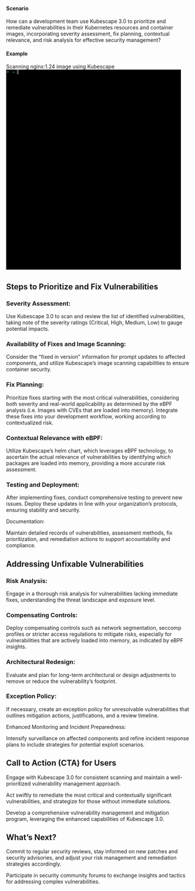 #### **Scenario**

How can a development team use Kubescape 3.0 to prioritize and remediate vulnerabilities in their Kubernetes resources and container images, incorporating severity assessment, fix planning, contextual relevance, and risk analysis for effective security management?

#### Example
Scanning nginx:1.24 image using Kubescape
![alt text](assets/image_scan.gif)

## **Steps to Prioritize and Fix Vulnerabilities**


### Severity Assessment:

Use Kubescape 3.0 to scan and review the list of identified vulnerabilities, taking note of the severity ratings (Critical, High, Medium, Low) to gauge potential impacts.


### Availability of Fixes and Image Scanning:

Consider the "fixed in version" information for prompt updates to affected components, and utilize Kubescape’s image scanning capabilities to ensure container security.


### Fix Planning:

Prioritize fixes starting with the most critical vulnerabilities, considering both severity and real-world applicability as determined by the eBPF analysis (i.e. Images with CVEs that are loaded into memory). Integrate these fixes into your development workflow, working according to contextualized risk.


### Contextual Relevance with eBPF:

Utilize Kubescape’s helm chart, which leverages eBPF technology, to ascertain the actual relevance of vulnerabilities by identifying which packages are loaded into memory, providing a more accurate risk assessment.


### Testing and Deployment:

After implementing fixes, conduct comprehensive testing to prevent new issues. Deploy these updates in line with your organization’s protocols, ensuring stability and security.

Documentation:

Maintain detailed records of vulnerabilities, assessment methods, fix prioritization, and remediation actions to support accountability and compliance.


## **Addressing Unfixable Vulnerabilities**


### Risk Analysis:

Engage in a thorough risk analysis for vulnerabilities lacking immediate fixes, understanding the threat landscape and exposure level.


### Compensating Controls:

Deploy compensating controls such as network segmentation, seccomp profiles or stricter access regulations to mitigate risks, especially for vulnerabilities that are actively loaded into memory, as indicated by eBPF insights.


### Architectural Redesign:

Evaluate and plan for long-term architectural or design adjustments to remove or reduce the vulnerability’s footprint.


### Exception Policy:

If necessary, create an exception policy for unresolvable vulnerabilities that outlines mitigation actions, justifications, and a review timeline.

Enhanced Monitoring and Incident Preparedness:

Intensify surveillance on affected components and refine incident response plans to include strategies for potential exploit scenarios.


## **Call to Action (CTA) for Users**

Engage with Kubescape 3.0 for consistent scanning and maintain a well-prioritized vulnerability management approach.

Act swiftly to remediate the most critical and contextually significant vulnerabilities, and strategize for those without immediate solutions.

Develop a comprehensive vulnerability management and mitigation program, leveraging the enhanced capabilities of Kubescape 3.0.


## **What’s Next?**

Commit to regular security reviews, stay informed on new patches and security advisories, and adjust your risk management and remediation strategies accordingly.

Participate in security community forums to exchange insights and tactics for addressing complex vulnerabilities.
